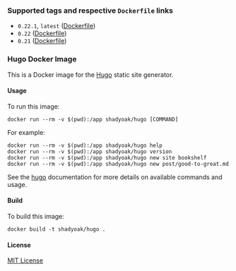 ### Supported tags and respective `Dockerfile` links

* `0.22.1`, `latest` ([Dockerfile](https://github.com/shadyoak/hugo/blob/master/Dockerfile))
* `0.22` ([Dockerfile](https://github.com/shadyoak/hugo/blob/v0.22/Dockerfile))
* `0.21` ([Dockerfile](https://github.com/shadyoak/hugo/blob/v0.21/Dockerfile))

### Hugo Docker Image

This is a Docker image for the [Hugo](https://github.com/spf13/hugo) static site generator.

#### Usage

To run this image:

`docker run --rm -v $(pwd):/app shadyoak/hugo [COMMAND]`

For example:

```
docker run --rm -v $(pwd):/app shadyoak/hugo help
docker run --rm -v $(pwd):/app shadyoak/hugo version
docker run --rm -v $(pwd):/app shadyoak/hugo new site bookshelf
docker run --rm -v $(pwd):/app shadyoak/hugo new post/good-to-great.md
```

See the [hugo](https://gohugo.io) documentation for more details on available commands and usage.

#### Build

To build this image:

`docker build -t shadyoak/hugo .`

#### License

[MIT License](https://github.com/shadyoak/hugo/blob/master/LICENSE)
